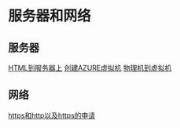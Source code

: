 # 服务器和网络

## 服务器
[HTML到服务器上](AZURE/HTML放到服务器上/HTML到服务器.md)
[创建AZURE虚拟机](AZURE/创建AZURE虚拟机/CreateAZUREVM.md)
[物理机到虚拟机](AZURE/传输文件/物理机到虚拟机.md)


## 网络
[https和http以及https的申请](域名和网址/https和http以及https的申请.md)